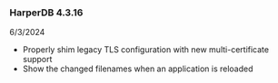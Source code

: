 ### HarperDB 4.3.16
6/3/2024

* Properly shim legacy TLS configuration with new multi-certificate support
* Show the changed filenames when an application is reloaded